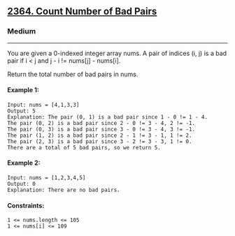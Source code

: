[2364. Count Number of Bad Pairs](https://leetcode.com/problems/count-number-of-bad-pairs/?envType=daily-question&envId=2025-02-09)
---------------------------------------------------------------------------------------------------------------------------------------------

### Medium
---------------------------------------------------------------------------------------------------------------------------------------------

You are given a 0-indexed integer array nums. A pair of indices (i, j) is a bad pair if i < j and j - i != nums[j] - nums[i].

Return the total number of bad pairs in nums.

#### Example 1:
```
Input: nums = [4,1,3,3]
Output: 5
Explanation: The pair (0, 1) is a bad pair since 1 - 0 != 1 - 4.
The pair (0, 2) is a bad pair since 2 - 0 != 3 - 4, 2 != -1.
The pair (0, 3) is a bad pair since 3 - 0 != 3 - 4, 3 != -1.
The pair (1, 2) is a bad pair since 2 - 1 != 3 - 1, 1 != 2.
The pair (2, 3) is a bad pair since 3 - 2 != 3 - 3, 1 != 0.
There are a total of 5 bad pairs, so we return 5.
```
#### Example 2:
```
Input: nums = [1,2,3,4,5]
Output: 0
Explanation: There are no bad pairs.
```
#### Constraints:
```
1 <= nums.length <= 105
1 <= nums[i] <= 109
```
